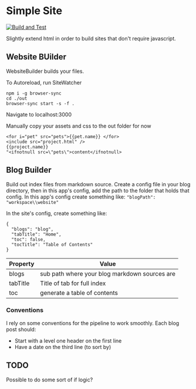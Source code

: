 # Simple Site

[![Build and Test](https://github.com/ManApart/simple-site/actions/workflows/runTests.yml/badge.svg)](https://github.com/ManApart/simple-site/actions/workflows/runTests.yml)

Slightly extend html in order to build sites that don't require javascript.

## Website BUilder

WebsiteBuilder builds your files.

To Autoreload, run SiteWatcher

```
npm i -g browser-sync
cd ./out
browser-sync start -s -f .
```
Navigate to localhost:3000


Manually copy your assets and css to the out folder for now

```
<for i="pet" src="pets">{{pet.name}} </for>
<include src="project.html" />
{{project.name}}
"<ifnotnull src=\"pets\">content</ifnotnull>
```

## Blog Builder

Build out index files from markdown source.
Create a config file in your blog directory, then in this app's config, add the path to the folder that holds that config.
In this app's config create something like: `"blogPath": "workspace\\website"`


In the site's config, create something like:
```
{
  "blogs": "blog",
  "tabTitle": "Home",
  "toc": false,
  "tocTitle": "Table of Contents"
}
```

Property | Value
--- | ---
blogs | sub path where your blog markdown sources are
tabTitle | Title of tab for full index
toc | generate a table of contents

### Conventions

I rely on some conventions for the pipeline to work smoothly. Each blog post should:

- Start with a level one header on the first line
- Have a date on the third line (to sort by)

## TODO

Possible to do some sort of if logic?
